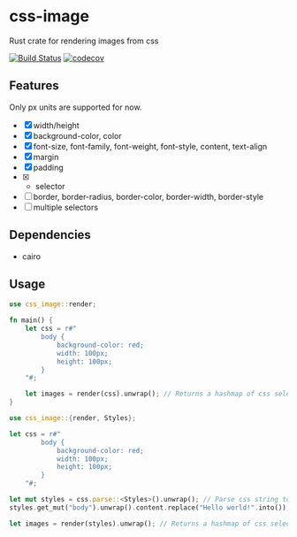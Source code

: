 # css-image

Rust crate for rendering images from css

[![Build Status](https://github.com/unixpariah/css-image/actions/workflows/test.yml/badge.svg)](https://github.com/unixpariah/css-image/actions/workflows/test.yml) [![codecov](https://codecov.io/gh/unixpariah/css-image/graph/badge.svg?token=49LRWZ9D1K)](https://codecov.io/gh/unixpariah/css-image)

## Features

Only px units are supported for now.

- [x] width/height
- [x] background-color, color
- [x] font-size, font-family, font-weight, font-style, content, text-align
- [x] margin
- [x] padding
- [x] * selector
- [ ] border, border-radius, border-color, border-width, border-style
- [ ] multiple selectors

## Dependencies

- cairo

## Usage

```rust
use css_image::render;

fn main() {
    let css = r#"
        body {
            background-color: red;
            width: 100px;
            height: 100px;
        }
    "#;

    let images = render(css).unwrap(); // Returns a hashmap of css selector -> Image
}
```

```rust
use css_image::{render, Styles};

let css = r#"
        body {
            background-color: red;
            width: 100px;
            height: 100px;
        }
    "#;

let mut styles = css.parse::<Styles>().unwrap(); // Parse css string to Styles for easier access
styles.get_mut("body").unwrap().content.replace("Hello world!".into()); // Set content of body to "Hello world!"

let images = render(styles).unwrap(); // Returns a hashmap of css selector -> Image
```
